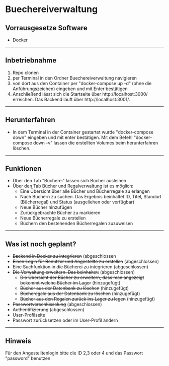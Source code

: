 # Buechereiverwaltung

## Vorrausgesetze Software
- Docker
---

## Inbetriebnahme
1. Repo clonen
2. per Terminal in den Ordner Buechereiverwaltung navigieren
3. von dort aus den Container per "docker-compose up -d" (ohne die Anführungszeichen) eingeben und mit Enter bestätigen 
4. Anschließend lässt sich die Startseite über http://localhost:3000/ erreichen. Das Backend läuft über http://localhost:3001/.
---
## Herunterfahren
- In dem Terminal in der Container gestartet wurde "docker-compose down" eingeben und mit enter bestätigen. Mit dem Befehl "docker-compose down -v" lassen die erstellten Volumes beim herunterfahren löschen.
---
## Funktionen
- Über den Tab "Bücherei" lassen sich Bücher ausleihen
- Über den Tab Bücher und Regalverwaltung ist es möglich:
  - Eine Übersicht über alle Bücher und Bücherregale zu erlangen 
  - Nach Büchern zu suchen. Das Ergebnis beinhaltet ID, Titel, Standort (Bücherregal) und Status (ausgeliehen oder verfügbar)
  - Neue Bücher hinzufügen
  - Zurückgebrachte Bücher zu markieren
  - Neue Bücherregale zu erstellen
  - Büchern den bestehenden Bücherregalen zuzuweisen
---
## Was ist noch geplant?
- ~~Backend in Docker zu integrieren~~ (abgeschlossen
- ~~Einen Login für Benutzer und Angestellte zu erstellen~~ (abgeschlossen)
- ~~Eine Suchfunktion in die Bücherei zu integrieren~~ (abgeschlossen)
- ~~Die Verwaltung erweitern. Das beinhaltet:~~ (abgeschlossen)
  - ~~Die Übersicht der Bücher zu erweitern, dass man angezeigt bekommt welche Bücher im Lager~~ (hinzugefügt) 
  - ~~Bücher aus der Datenbank zu löschen~~ (hinzugefügt)
  - ~~Bücheregale aus der Datenbank zu löschen~~ (hinzugefügt)
  - ~~Bücher aus den Regalen zurück ins Lager zu legen~~ (hinzugefügt)
- ~~Passwortverschlüsselung~~ (abgeschlossen)
- ~~Authentifizierung~~ (abgeschlossen)
- User-Profilseite
- Passwort zurücksetzen oder im User-Profil ändern
--- 
## Hinweis
Für den Angestelltenlogin bitte die ID 2,3 oder 4 und das Passwort "password" benutzen
  